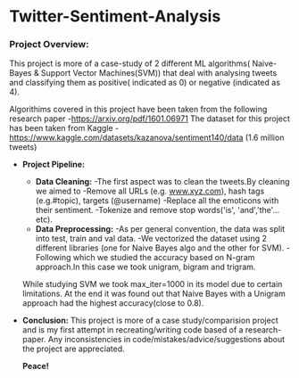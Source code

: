 # Twitter-Sentiment-Analysis


### Project Overview:
This project is more of a case-study of 2 different ML algorithms( Naive-Bayes & Support Vector Machines(SVM)) that deal with analysing tweets and classifying them as positive( indicated as 0) or negative (indicated as 4).

Algorithims covered in this project have been taken from the following research paper -https://arxiv.org/pdf/1601.06971
The dataset for this project has been taken from Kaggle -https://www.kaggle.com/datasets/kazanova/sentiment140/data  (1.6 million tweets)

- **Project Pipeline:**
   -  **Data Cleaning:**
            -The first aspect was to clean the tweets.By cleaning we aimed to 
            -Remove all URLs (e.g. www.xyz.com), hash tags (e.g.#topic), targets (@username)
            -Replace all the emoticons with their sentiment.
            -Tokenize and remove stop words('is', 'and','the'... etc).
   - **Data Preprocessing:**
            -As per general convention, the data was split into test, train and val data. 
            -We vectorized the dataset using 2 different libraries (one for Naive Bayes algo and the other for SVM).
            -Following which we studied the accuracy based on N-gram approach.In this case we took unigram, bigram and trigram.
  
  While studying SVM we took max_iter=1000 in its model due to certain limitations. At the end it was found out that Naive Bayes with a Unigram approach had the highest accuracy(close to 0.8).

- **Conclusion:**
       This project is more of a case study/comparision project and is my first attempt in recreating/writing code based of a research-paper. Any inconsistencies in code/mistakes/advice/suggestions about the project are   appreciated. 

  **Peace!**
  
          
